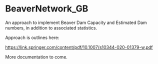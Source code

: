 # BeaverNetwork_GB
An approach to implement Beaver Dam Capacity and Estimated Dam numbers, in addition to associated statistics.

Approach is outlines here:

https://link.springer.com/content/pdf/10.1007/s10344-020-01379-w.pdf 


More documentation to come.
